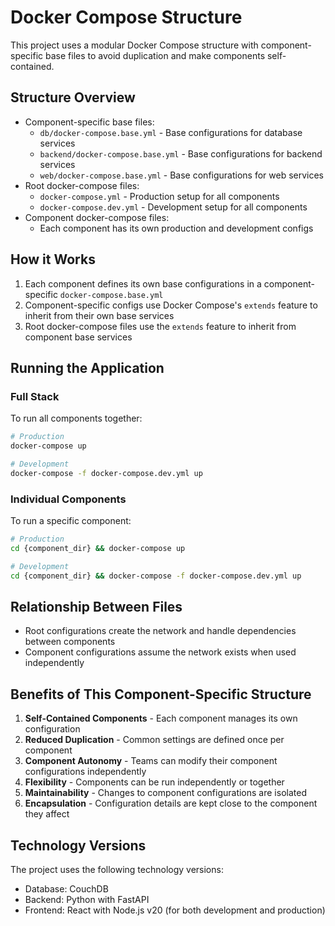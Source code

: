 # Docker Compose Structure

This project uses a modular Docker Compose structure with component-specific base files to avoid duplication and make components self-contained.

## Structure Overview

- Component-specific base files:
  - `db/docker-compose.base.yml` - Base configurations for database services
  - `backend/docker-compose.base.yml` - Base configurations for backend services
  - `web/docker-compose.base.yml` - Base configurations for web services
- Root docker-compose files:
  - `docker-compose.yml` - Production setup for all components
  - `docker-compose.dev.yml` - Development setup for all components
- Component docker-compose files:
  - Each component has its own production and development configs

## How it Works

1. Each component defines its own base configurations in a component-specific `docker-compose.base.yml`
2. Component-specific configs use Docker Compose's `extends` feature to inherit from their own base services
3. Root docker-compose files use the `extends` feature to inherit from component base services

## Running the Application

### Full Stack

To run all components together:

```bash
# Production
docker-compose up

# Development
docker-compose -f docker-compose.dev.yml up
```

### Individual Components

To run a specific component:

```bash
# Production
cd {component_dir} && docker-compose up

# Development
cd {component_dir} && docker-compose -f docker-compose.dev.yml up
```

## Relationship Between Files

- Root configurations create the network and handle dependencies between components
- Component configurations assume the network exists when used independently

## Benefits of This Component-Specific Structure

1. **Self-Contained Components** - Each component manages its own configuration
2. **Reduced Duplication** - Common settings are defined once per component
3. **Component Autonomy** - Teams can modify their component configurations independently
4. **Flexibility** - Components can be run independently or together
5. **Maintainability** - Changes to component configurations are isolated
6. **Encapsulation** - Configuration details are kept close to the component they affect

## Technology Versions

The project uses the following technology versions:

- Database: CouchDB
- Backend: Python with FastAPI
- Frontend: React with Node.js v20 (for both development and production)
